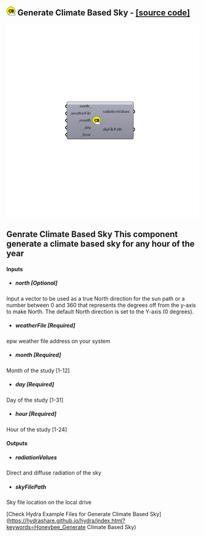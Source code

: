 ## ![](../../images/icons/Generate_Climate_Based_Sky.png) Generate Climate Based Sky - [[source code]](https://github.com/ladybug-tools/honeybee-legacy/tree/master/src/Honeybee_Generate%20Climate%20Based%20Sky.py)

![](../../images/components/Generate_Climate_Based_Sky.png)

Genrate Climate Based Sky
 This component generate a climate based sky for any hour of the year
 -
 

#### Inputs
* ##### north [Optional]
Input a vector to be used as a true North direction for the sun path or a number between 0 and 360 that represents the degrees off from the y-axis to make North.  The default North direction is set to the Y-axis (0 degrees).
* ##### weatherFile [Required]
epw weather file address on your system
* ##### month [Required]
Month of the study [1-12]
* ##### day [Required]
Day of the study [1-31]
* ##### hour [Required]
Hour of the study [1-24]

#### Outputs
* ##### radiationValues
Direct and diffuse radiation of the sky
* ##### skyFilePath
Sky file location on the local drive


[Check Hydra Example Files for Generate Climate Based Sky](https://hydrashare.github.io/hydra/index.html?keywords=Honeybee_Generate Climate Based Sky)